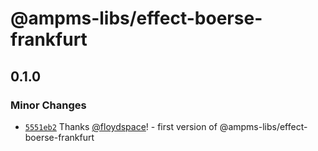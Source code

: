 # @ampms-libs/effect-boerse-frankfurt

## 0.1.0

### Minor Changes

- [`5551eb2`](https://github.com/ampms-ru/ampms-libs/commit/5551eb269ce678b47b4ef567522dce667dfb6ef0) Thanks [@floydspace](https://github.com/floydspace)! - first version of @ampms-libs/effect-boerse-frankfurt
